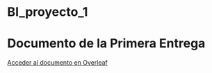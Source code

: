 # BI_proyecto_1

# Documento de la Primera Entrega

[Acceder al documento en Overleaf](https://es.overleaf.com/8747881249kjdtpdnwcctq#180c10)